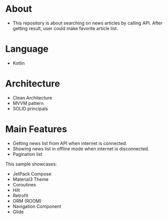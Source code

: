# About

- This repository is about searching on news articles by calling API. After getting result, user
  could make favorite article list.

<!-- ## Screenshots -->
<!-- 
<table><tr>
<td> <img src="screenshots/Screenshot_details.jpg" width="200" height="auto"/> </td>
<td> <img src="screenshots/Screenshot_details_2.jpg"  width="200" height="auto"/>
 </td>
</tr></table> -->

# Language

- Kotlin

# Architecture

- Clean Architecture
- MVVM pattern
- SOLID principals

# Main Features

- Getting news list from API when internet is connected.
- Showing news list in offline mode when internet is disconnected. 
- Pagination list

This sample showcases:

* JetPack Compose
* Material3 Theme
* Coroutines
* Hilt
* Retrofit
* ORM (ROOM)
* Navigation Component
* Glide



